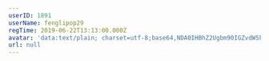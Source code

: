 ```yaml
---
userID: 1891
userName: fenglipop29
regTime: 2019-06-22T13:13:00.000Z
avatar: 'data:text/plain; charset=utf-8;base64,NDA0IHBhZ2Ugbm90IGZvdW5kCg=='
url: null
---
```



